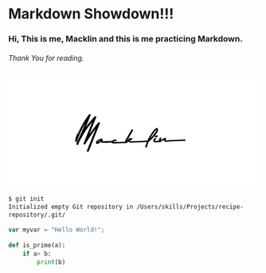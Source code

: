 # Markdown Showdown!!!
### Hi, This is me, Macklin and this is me practicing Markdown.
###### Thank You for reading.

![Image of Macklin's Signature](https://raw.githubusercontent.com/Macklin06/skills-communicate-using-markdown/refs/heads/main/Image.jpeg)

```
$ git init
Initialized empty Git repository in /Users/skills/Projects/recipe-repository/.git/
```
``` javascript
var myvar = "Hello World!";
```
```python
def is_prime(a):
    if a> b:
        print(b)
```
